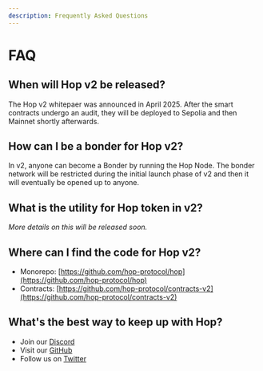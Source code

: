 ```yaml
---
description: Frequently Asked Questions
---
```


# FAQ

## When will Hop v2 be released?

The Hop v2 whitepaer was announced in April 2025. After the smart contracts undergo an audit, they will be deployed to Sepolia and then Mainnet shortly afterwards.



## How can I be a bonder for Hop v2?

In v2, anyone can become a Bonder by running the Hop Node. The bonder network will be restricted during the initial launch phase of v2 and then it will eventually be opened up to anyone.



## What is the utility for Hop token in v2?

_More details on this will be released soon._



## Where can I find the code for Hop v2?

* Monorepo: [https://github.com/hop-protocol/hop](https://github.com/hop-protocol/hop)
* Contracts: [https://github.com/hop-protocol/contracts-v2](https://github.com/hop-protocol/contracts-v2)



## What's the best way to keep up with Hop?

* Join our [Discord](https://discord.gg/PwCF88emV4)
* Visit our [GitHub](https://github.com/hop-protocol/hop)
* Follow us on [Twitter](https://twitter.com/HopProtocol)
